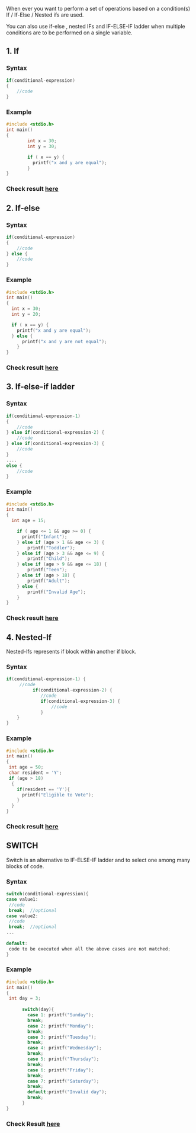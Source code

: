 When ever you want to perform a set of operations based on a condition(s) If / If-Else / Nested ifs are used.

You can also use if-else , nested IFs and IF-ELSE-IF ladder when multiple conditions are to be performed on a single variable.

## 1. If

### Syntax

```c
if(conditional-expression)
{
    //code
}
```
### Example

```c
#include <stdio.h>
int main()
{
        int x = 30;
        int y = 30;

        if ( x == y) {
          printf("x and y are equal");
        }
}
```
### Check result [here](https://onecompiler.com/c/3vkukmz3s)

## 2. If-else

### Syntax

```c
if(conditional-expression)
{
    //code
} else {
    //code
}
```
### Example

```c
#include <stdio.h>
int main()
{
  int x = 30;
  int y = 20;

  if ( x == y) {
    printf("x and y are equal");
  } else {
      printf("x and y are not equal");  
    }
}
```
### Check result [here](https://onecompiler.com/c/3vkukqf28)

## 3. If-else-if ladder

### Syntax
```c
if(conditional-expression-1)
{
    //code
} else if(conditional-expression-2) {
    //code
} else if(conditional-expression-3) {
    //code
}
....
else {
    //code
}
```

### Example
```c
#include <stdio.h>
int main()
{
  int age = 15;

    if ( age <= 1 && age >= 0) {
      printf("Infant");
    } else if (age > 1 && age <= 3) {
        printf("Toddler");
    } else if (age > 3 && age <= 9) {
        printf("Child");
    } else if (age > 9 && age <= 18) {
        printf("Teen");
    } else if (age > 18) {
        printf("Adult");
    } else {
        printf("Invalid Age");
    }
}
```
### Check result [here](https://onecompiler.com/c/3vkuku699)

## 4. Nested-If

Nested-Ifs represents if block within another if block. 

### Syntax
```c
if(conditional-expression-1) {    
     //code    
          if(conditional-expression-2) {  
             //code
             if(conditional-expression-3) {
                 //code
             }  
    }    
}
```

### Example

```c
#include <stdio.h>
int main()
{
 int age = 50;
 char resident = 'Y';
 if (age > 18)
  {
    if(resident == 'Y'){
      printf("Eligible to Vote");
    }
  }
}
```
### Check result [here](https://onecompiler.com/c/3vkukyt2j)

## SWITCH

Switch is an alternative to IF-ELSE-IF ladder and to select one among many blocks of code.

### Syntax

```c
switch(conditional-expression){    
case value1:    
 //code    
 break;  //optional  
case value2:    
 //code    
 break;  //optional  
...    
    
default:     
 code to be executed when all the above cases are not matched;    
} 
```
### Example
```c
#include <stdio.h>
int main()
{
 int day = 3;
      
      switch(day){
        case 1: printf("Sunday");
        break;
        case 2: printf("Monday");
        break;
        case 3: printf("Tuesday");
        break;
        case 4: printf("Wednesday");
        break;
        case 5: printf("Thursday");
        break;
        case 6: printf("Friday");
        break;
        case 7: printf("Saturday");
        break;
        default:printf("Invalid day");
        break; 
      }
}
```
###  Check Result [here](https://onecompiler.com/c/3vkumg7ys)
